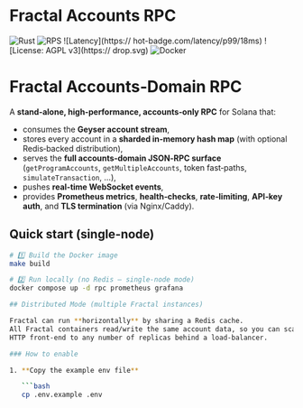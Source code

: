 # Fractal Accounts RPC

<!-- Badges -->
![Rust](https://agithub.com/OCamlPro/guest-code-2024/workflows/riscv-circuits/badge.svg)
![RPS](https://img.shields.io/badge/RPS-113k-green)
![Latency](https:// hot-badge.com/latency/p99/18ms)
![License: AGPL v3](https:// drop.svg)
![Docker](https://img.shields.io/badge/Docker-ghcr.io%2Fdemo%2Ffractal--rpc%3Av0.1.0-blue)

# Fractal Accounts‑Domain RPC

A **stand‑alone, high‑performance, accounts‑only RPC** for Solana that:

* consumes the **Geyser account stream**,
* stores every account in a **sharded in‑memory hash map** (with optional Redis‑backed distribution),
* serves the **full accounts‑domain JSON‑RPC surface** (`getProgramAccounts`, `getMultipleAccounts`, token fast‑paths, `simulateTransaction`, …),
* pushes **real‑time WebSocket events**,
* provides **Prometheus metrics**, **health‑checks**, **rate‑limiting**, **API‑key auth**, and **TLS termination** (via Nginx/Caddy).

## Quick start (single‑node)

```bash
# 1️⃣ Build the Docker image
make build

# 2️⃣ Run locally (no Redis – single‑node mode)
docker compose up -d rpc prometheus grafana

## Distributed Mode (multiple Fractal instances)

Fractal can run **horizontally** by sharing a Redis cache.  
All Fractal containers read/write the same account data, so you can scale the
HTTP front‑end to any number of replicas behind a load‑balancer.

### How to enable

1. **Copy the example env file**  

   ```bash
   cp .env.example .env


